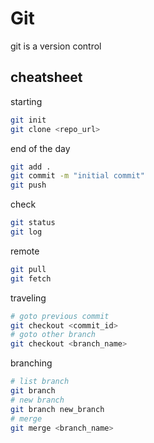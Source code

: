 # Git

git is a version control

## cheatsheet

starting

```bash
git init
git clone <repo_url>
```

end of the day

```bash
git add .
git commit -m "initial commit"
git push
```

check

```bash
git status
git log
```

remote

```bash
git pull
git fetch
```

traveling

```bash
# goto previous commit
git checkout <commit_id>
# goto other branch
git checkout <branch_name>
```

branching

```bash
# list branch
git branch
# new branch
git branch new_branch
# merge
git merge <branch_name>
```
